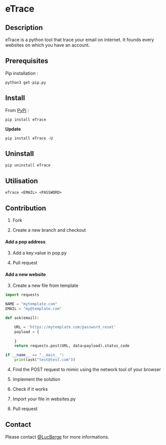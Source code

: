 # eTrace

## Description

eTrace is a python tool that trace your email on internet. It founds every websites on which you have an account.

## Prerequisites

Pip installation :
```
python3 get-pip.py
```

## Install

From [PyPi](https://pypi.org/project/eTrace/) :
```
pip install eTrace
```

**Update**
```
pip install eTrace -U
```

## Uninstall

```
pip uninstall eTrace
```

## Utilisation

```
eTrace <EMAIL> <PASSWORD>
```

## Contribution

1. Fork

2. Create a new branch and checkout

#### Add a pop address

3. Add a key:value in pop.py

4. Pull request

#### Add a new website

3. Create a new file from template

```python
import requests

NAME = "mytemplate.com"
EMAIL = "my@template.com"

def ask(email):

	URL = 'https://mytemplate.com/password_reset'
	payload = {
	    
	}
	return requests.post(URL, data=payload).status_code

if __name__ == "__main__":
	print(ask("test@test.com"))
```

4. Find the POST request to mimic using the network tool of your browser

5. Implement the solution

6. Check if it works

7. Import your file in websites.py

8. Pull request

## Contact

Please contact [@LucBerge](https://github.com/LucBerge) for more informations.
